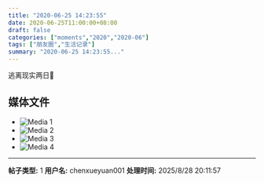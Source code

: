 ```yaml
---
title: "2020-06-25 14:23:55"
date: 2020-06-25T11:00:00+08:00
draft: false
categories: ["moments","2020","2020-06"]
tags: ["朋友圈","生活记录"]
summary: "2020-06-25 14:23:55..."
---
```


逃离现实两日🍻

## 媒体文件

- ![Media 1](/Moments/photos/2020-06-25/202006251423550.jpg)
- ![Media 2](/Moments/photos/2020-06-25/202006251423551.jpg)
- ![Media 3](/Moments/photos/2020-06-25/202006251423552.jpg)
- ![Media 4](/Moments/photos/2020-06-25/202006251423553.jpg)

---

**帖子类型:** 1
**用户名:** chenxueyuan001
**处理时间:** 2025/8/28 20:11:57